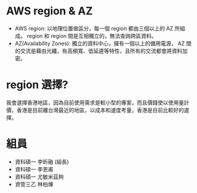 # AWS region & AZ

- AWS region: 以地理位置做區分，每一個 region 都由三個以上的 AZ 所組成。 region 和 region 間是互相獨立的，無法查詢跨區資料。
- AZ(Availability Zones): 獨立的資料中心，擁有一個以上的備用電源， AZ 間的交流是藉由光纖，有高頻寬、低延遲等特性，且所有的交流都會將資料加密。

# region 選擇?

我會選擇香港地區，因為目前使用需求是較小型的專案，而且價錢使以使用量計價，香港是目前離台灣最近的地區，以成本和速度考量，香港是目前比較好的選擇。

# 組員

- 資科碩一 李昕融 (組長)
- 資科碩一 李恩甫
- 資科碩一 尤敏米茲夠
- 資管三乙 林柏燁
